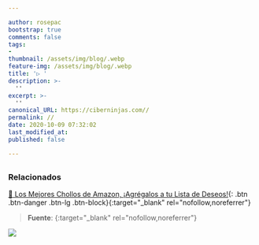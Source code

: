 ```yaml
---

author: rosepac
bootstrap: true
comments: false
tags:
- 
thumbnail: /assets/img/blog/.webp
feature-img: /assets/img/blog/.webp
title: '▷ '
description: >-
  ''
excerpt: >-
  ''
canonical_URL: https://ciberninjas.com//
permalink: //
date: 2020-10-09 07:32:02
last_modified_at: 
published: false

---
```




## 

<!-- contenido -->

## 

<!-- contenido -->

### **Relacionados** <!-- omit in toc -->

[]()

[]()

[]()

[]()

[]()

[🛒 Los Mejores Chollos de Amazon, ¡Agrégalos a tu Lista de Deseos!](/amazon/ "Los Mejores Chollos de Amazon, Ofertas Flash, Black Monday y Amazon Prime Day"){: .btn .btn-danger .btn-lg .btn-block}{:target="_blank" rel="nofollow,noreferrer"}

> **Fuente**: []( ""){:target="_blank" rel="nofollow,noreferrer"}

![](/assets/img/blog/.webp "")